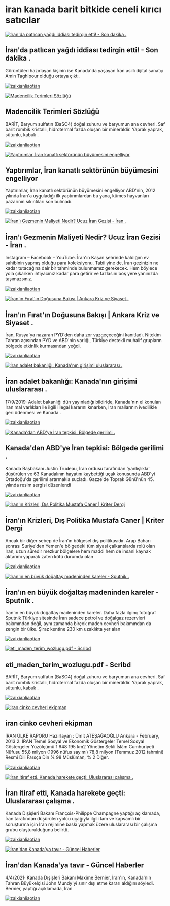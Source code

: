 # iran kanada barit bitkide ceneli kırıcı satıcılar
<a href="https://mnn.zoosnet.net/LR/Chatpre.aspx?id=MNN94995150&p=https://topgrinding.com/" target="_blank">![İran'da patlıcan yağdı iddiası tedirgin etti! - Son dakika .](https://github.com/technlg/images/blob/main/16.jpg)</a>
## İran'da patlıcan yağdı iddiası tedirgin etti! - Son dakika .
Görüntüleri hazırlayan kişinin ise Kanada'da yaşayan İran asıllı dijital sanatçı Amin Taghipour olduğu ortaya çıktı.
<a href="https://mnn.zoosnet.net/LR/Chatpre.aspx?id=MNN94995150&p=https://topgrinding.com/" target="_blank"><img src="https://github.com/technlg/images/raw/main/chat11.jpg" alt="zaixianliaotian"/></a><a href="//whatsapp.shibangsoft.com/WhatsApp.php" ><img src="https://github.com/technlg/images/raw/main/chat11.png" alt=""></a>
<a href="https://mnn.zoosnet.net/LR/Chatpre.aspx?id=MNN94995150&p=https://topgrinding.com/" target="_blank">![Madencilik Terimleri Sözlüğü](https://github.com/technlg/images/blob/main/10.jpg)</a>
## Madencilik Terimleri Sözlüğü
BARİT, Baryum sulfatın (BaSO4) doğal zuhuru ve baryumun ana cevheri. Saf barit rombik kristalli, hidrotermal fazda oluşan bir minerâldir. Yaprak yaprak, sütunlu, kabuk .
<a href="https://mnn.zoosnet.net/LR/Chatpre.aspx?id=MNN94995150&p=https://topgrinding.com/" target="_blank"><img src="https://github.com/technlg/images/raw/main/chat11.jpg" alt="zaixianliaotian"/></a><a href="//whatsapp.shibangsoft.com/WhatsApp.php" ><img src="https://github.com/technlg/images/raw/main/chat11.png" alt=""></a>
<a href="https://mnn.zoosnet.net/LR/Chatpre.aspx?id=MNN94995150&p=https://topgrinding.com/" target="_blank">![Yaptırımlar, İran kanatlı sektörünün büyümesini engelliyor](https://github.com/technlg/images/blob/main/20.jpg)</a>
## Yaptırımlar, İran kanatlı sektörünün büyümesini engelliyor
Yaptırımlar, İran kanatlı sektörünün büyümesini engelliyor ABD'nin, 2012 yılında İran'a uyguladığı ilk yaptırımlardan bu yana, kümes hayvanları pazarının sıkıntıları son bulmadı.
<a href="https://mnn.zoosnet.net/LR/Chatpre.aspx?id=MNN94995150&p=https://topgrinding.com/" target="_blank"><img src="https://github.com/technlg/images/raw/main/chat11.jpg" alt="zaixianliaotian"/></a><a href="//whatsapp.shibangsoft.com/WhatsApp.php" ><img src="https://github.com/technlg/images/raw/main/chat11.png" alt=""></a>
<a href="https://mnn.zoosnet.net/LR/Chatpre.aspx?id=MNN94995150&p=https://topgrinding.com/" target="_blank">![İran'ı Gezmenin Maliyeti Nedir? Ucuz İran Gezisi - İran .](https://github.com/technlg/images/blob/main/8.jpg)</a>
## İran'ı Gezmenin Maliyeti Nedir? Ucuz İran Gezisi - İran .
Instagram – Facebook – YouTube. İran'ın Kaşan şehrinde kaldığım ev sahibinin yapmış olduğu para koleksiyonu. Tabii yine de, İran gezinizin ne kadar tutacağına dair bir tahminde bulunmamız gerekecek. Hem böylece yola çıkarken ihtiyacınız kadar para getirir ve fazlasını boş yere yanınızda taşımazsınız.
<a href="https://mnn.zoosnet.net/LR/Chatpre.aspx?id=MNN94995150&p=https://topgrinding.com/" target="_blank"><img src="https://github.com/technlg/images/raw/main/chat11.jpg" alt="zaixianliaotian"/></a><a href="//whatsapp.shibangsoft.com/WhatsApp.php" ><img src="https://github.com/technlg/images/raw/main/chat11.png" alt=""></a>
<a href="https://mnn.zoosnet.net/LR/Chatpre.aspx?id=MNN94995150&p=https://topgrinding.com/" target="_blank">![İran'ın Fırat'ın Doğusuna Bakışı | Ankara Kriz ve Siyaset .](https://github.com/technlg/images/blob/main/50.jpg)</a>
## İran'ın Fırat'ın Doğusuna Bakışı | Ankara Kriz ve Siyaset .
İran, Rusya'ya nazaran PYD'den daha zor vazgeçeceğini kanıtladı. Nitekim Tahran açısından PYD ve ABD'nin varlığı, Türkiye destekli muhalif grupların bölgede etkinlik kurmasından yeğdi.
<a href="https://mnn.zoosnet.net/LR/Chatpre.aspx?id=MNN94995150&p=https://topgrinding.com/" target="_blank"><img src="https://github.com/technlg/images/raw/main/chat11.jpg" alt="zaixianliaotian"/></a><a href="//whatsapp.shibangsoft.com/WhatsApp.php" ><img src="https://github.com/technlg/images/raw/main/chat11.png" alt=""></a>
<a href="https://mnn.zoosnet.net/LR/Chatpre.aspx?id=MNN94995150&p=https://topgrinding.com/" target="_blank">![İran adalet bakanlığı: Kanada'nın girişimi uluslararası .](https://github.com/technlg/images/blob/main/26.jpg)</a>
## İran adalet bakanlığı: Kanada'nın girişimi uluslararası .
17/9/2019· Adalet bakanlığı dün yayınladığı bildiride, Kanada'nın el konulan İran mal varlıkları ile ilgili illegal kararını kınarken, İran mallarının ivedilikle geri ödenmesi ve Kanada .
<a href="https://mnn.zoosnet.net/LR/Chatpre.aspx?id=MNN94995150&p=https://topgrinding.com/" target="_blank"><img src="https://github.com/technlg/images/raw/main/chat11.jpg" alt="zaixianliaotian"/></a><a href="//whatsapp.shibangsoft.com/WhatsApp.php" ><img src="https://github.com/technlg/images/raw/main/chat11.png" alt=""></a>
<a href="https://mnn.zoosnet.net/LR/Chatpre.aspx?id=MNN94995150&p=https://topgrinding.com/" target="_blank">![Kanada'dan ABD'ye İran tepkisi: Bölgede gerilimi .](https://github.com/technlg/images/blob/main/27.jpg)</a>
## Kanada'dan ABD'ye İran tepkisi: Bölgede gerilimi .
Kanada Başbakanı Justin Trudeau, İran ordusu tarafından 'yanlışlıkla' düşürülen ve 63 Kanadalının hayatını kaybettiği uçak konusunda ABD'yi Ortadoğu'da gerilimi artırmakla suçladı. Gazze'de Toprak Günü'nün 45. yılında resim sergisi düzenlendi
<a href="https://mnn.zoosnet.net/LR/Chatpre.aspx?id=MNN94995150&p=https://topgrinding.com/" target="_blank"><img src="https://github.com/technlg/images/raw/main/chat11.jpg" alt="zaixianliaotian"/></a><a href="//whatsapp.shibangsoft.com/WhatsApp.php" ><img src="https://github.com/technlg/images/raw/main/chat11.png" alt=""></a>
<a href="https://mnn.zoosnet.net/LR/Chatpre.aspx?id=MNN94995150&p=https://topgrinding.com/" target="_blank">![İran'ın Krizleri, Dış Politika Mustafa Caner | Kriter Dergi](https://github.com/technlg/images/blob/main/59.jpg)</a>
## İran'ın Krizleri, Dış Politika Mustafa Caner | Kriter Dergi
Ancak bir diğer sebep de İran'ın bölgesel dış politikasıdır. Arap Baharı sonrası Suriye'den Yemen'e bölgedeki tüm siyasi çalkantılarda rolü olan İran, uzun süredir mezkur bölgelere hem maddi hem de insani kaynak aktarımı yaparak zaten kötü durumda olan
<a href="https://mnn.zoosnet.net/LR/Chatpre.aspx?id=MNN94995150&p=https://topgrinding.com/" target="_blank"><img src="https://github.com/technlg/images/raw/main/chat11.jpg" alt="zaixianliaotian"/></a><a href="//whatsapp.shibangsoft.com/WhatsApp.php" ><img src="https://github.com/technlg/images/raw/main/chat11.png" alt=""></a>
<a href="https://mnn.zoosnet.net/LR/Chatpre.aspx?id=MNN94995150&p=https://topgrinding.com/" target="_blank">![İran'ın en büyük doğaltaş madeninden kareler - Sputnik .](https://github.com/technlg/images/blob/main/30.jpg)</a>
## İran'ın en büyük doğaltaş madeninden kareler - Sputnik .
İran'ın en büyük doğaltaş madeninden kareler. Daha fazla ilginç fotoğraf Sputnik Türkiye sitesinde İran sadece petrol ve doğalgaz rezervleri bakımından değil, aynı zamanda birçok maden cevheri bakımından da zengin bir ülke. Şiraz kentine 230 km uzaklıkta yer alan 
<a href="https://mnn.zoosnet.net/LR/Chatpre.aspx?id=MNN94995150&p=https://topgrinding.com/" target="_blank"><img src="https://github.com/technlg/images/raw/main/chat11.jpg" alt="zaixianliaotian"/></a><a href="//whatsapp.shibangsoft.com/WhatsApp.php" ><img src="https://github.com/technlg/images/raw/main/chat11.png" alt=""></a>
<a href="https://mnn.zoosnet.net/LR/Chatpre.aspx?id=MNN94995150&p=https://topgrinding.com/" target="_blank">![eti_maden_terim_wozlugu.pdf - Scribd](https://github.com/technlg/images/blob/main/36.jpg)</a>
## eti_maden_terim_wozlugu.pdf - Scribd
BARİT, Baryum sulfatın (BaSO4) doğal zuhuru ve baryumun ana cevheri. Saf barit rombik kristalli, hidrotermal fazda oluşan bir minerâldir. Yaprak yaprak, sütunlu, kabuk .
<a href="https://mnn.zoosnet.net/LR/Chatpre.aspx?id=MNN94995150&p=https://topgrinding.com/" target="_blank"><img src="https://github.com/technlg/images/raw/main/chat11.jpg" alt="zaixianliaotian"/></a><a href="//whatsapp.shibangsoft.com/WhatsApp.php" ><img src="https://github.com/technlg/images/raw/main/chat11.png" alt=""></a>
<a href="https://mnn.zoosnet.net/LR/Chatpre.aspx?id=MNN94995150&p=https://topgrinding.com/" target="_blank">![iran cinko cevheri ekipman](https://github.com/technlg/images/blob/main/43.jpg)</a>
## iran cinko cevheri ekipman
İRAN ÜLKE RAPORU Hazırlayan : Ümit ATEŞAĞAOĞLU Ankara - February, 2013 2. İRAN Temel Sosyal ve Ekonomik Göstergeler Temel Sosyal Göstergeler Yüzölçümü 1 648 195 km2 Yönetim Şekli İslâm Cumhuriyeti Nüfusu 55,8 milyon (1996 nüfus sayımı) 78,8 milyon (Temmuz 2012 tahmini) Resmi Dili Farsça Din % 98 Müslüman, % 2 Diğer.
<a href="https://mnn.zoosnet.net/LR/Chatpre.aspx?id=MNN94995150&p=https://topgrinding.com/" target="_blank"><img src="https://github.com/technlg/images/raw/main/chat11.jpg" alt="zaixianliaotian"/></a><a href="//whatsapp.shibangsoft.com/WhatsApp.php" ><img src="https://github.com/technlg/images/raw/main/chat11.png" alt=""></a>
<a href="https://mnn.zoosnet.net/LR/Chatpre.aspx?id=MNN94995150&p=https://topgrinding.com/" target="_blank">![İran itiraf etti, Kanada harekete geçti: Uluslararası çalışma .](https://github.com/technlg/images/blob/main/11.jpg)</a>
## İran itiraf etti, Kanada harekete geçti: Uluslararası çalışma .
Kanada Dışişleri Bakanı François-Philippe Champagne yaptığı açıklamada, İran tarafından düşürülen yolcu uçağıyla ilgili tam ve kapsamlı bir soruşturma için İran rejimine baskı yapmak üzere uluslararası bir çalışma grubu oluşturulduğunu belirtti.
<a href="https://mnn.zoosnet.net/LR/Chatpre.aspx?id=MNN94995150&p=https://topgrinding.com/" target="_blank"><img src="https://github.com/technlg/images/raw/main/chat11.jpg" alt="zaixianliaotian"/></a><a href="//whatsapp.shibangsoft.com/WhatsApp.php" ><img src="https://github.com/technlg/images/raw/main/chat11.png" alt=""></a>
<a href="https://mnn.zoosnet.net/LR/Chatpre.aspx?id=MNN94995150&p=https://topgrinding.com/" target="_blank">![İran'dan Kanada'ya tavır - Güncel Haberler](https://github.com/technlg/images/blob/main/65.jpg)</a>
## İran'dan Kanada'ya tavır - Güncel Haberler
4/4/2021· Kanada Dışişleri Bakanı Maxime Bernier, İran'ın, Kanada'nın Tahran Büyükelçisi John Mundy'yi sınır dışı etme kararı aldığını söyledi. Bernier, yaptığı açıklamada, İran 
<a href="https://mnn.zoosnet.net/LR/Chatpre.aspx?id=MNN94995150&p=https://topgrinding.com/" target="_blank"><img src="https://github.com/technlg/images/raw/main/chat11.jpg" alt="zaixianliaotian"/></a><a href="//whatsapp.shibangsoft.com/WhatsApp.php" ><img src="https://github.com/technlg/images/raw/main/chat11.png" alt=""></a>
